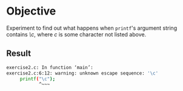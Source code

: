 # Objective

Experiment to find out what happens when `printf`'s argument string contains *\c*, where *c* is some character not listed above.

## Result

```sh
exercise2.c: In function ‘main’:
exercise2.c:6:12: warning: unknown escape sequence: '\c'
     printf("\c");
            ^~~~
```